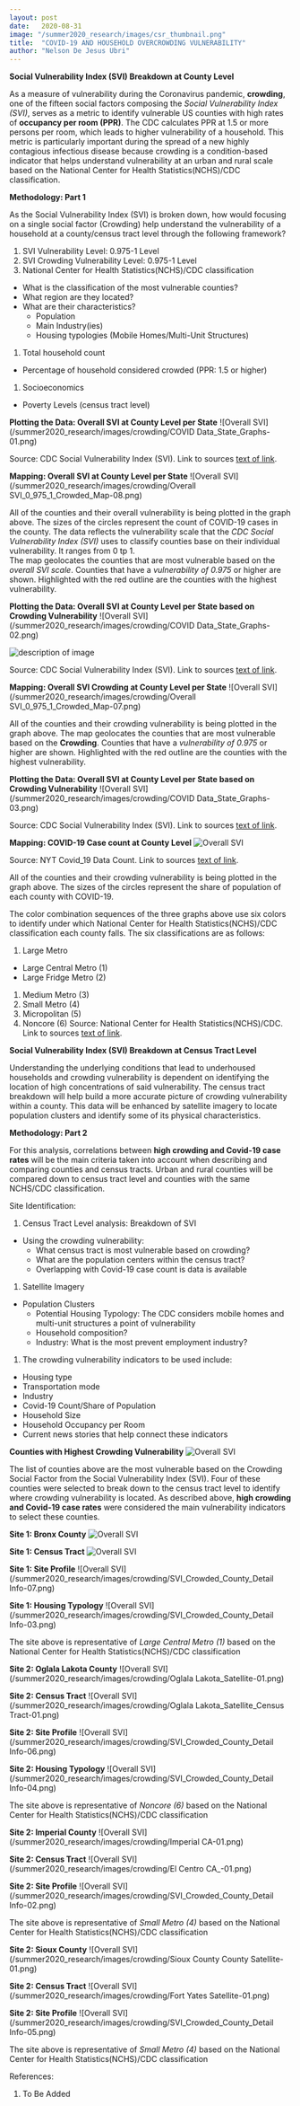 ```yaml
---
layout: post
date:   2020-08-31
image: "/summer2020_research/images/csr_thumbnail.png"
title:  "COVID-19 AND HOUSEHOLD OVERCROWDING VULNERABILITY"
author: "Nelson De Jesus Ubri"
---
```


**Social Vulnerability Index (SVI) Breakdown at County Level**

As a measure of vulnerability during the Coronavirus pandemic, **crowding**, one of the fifteen social factors composing the *Social Vulnerability Index (SVI)*, serves as a metric to identify vulnerable US counties with high rates of **occupancy per room (PPR)**. The CDC calculates PPR at 1.5 or more persons per room, which leads to higher vulnerability of a household. This metric is particularly important during the spread of a new highly contagious infectious disease because crowding is a condition-based indicator that helps understand vulnerability at an urban and rural scale based on the National Center for Health Statistics(NCHS)/CDC classification.

**Methodology: Part 1**

As the Social Vulnerability Index (SVI) is broken down, how would focusing on a single social factor (Crowding) help understand the vulnerability of a household at a county/census tract level through the following framework?
1. SVI Vulnerability Level: 0.975-1 Level
1. SVI Crowding Vulnerability Level: 0.975-1 Level
1. National Center for Health Statistics(NCHS)/CDC classification
  * What is the classification of the most vulnerable counties?
  * What region are they located?
  * What are their characteristics?
      - Population
      - Main Industry(ies)
      - Housing typologies (Mobile Homes/Multi-Unit Structures)
1. Total household count
  * Percentage of household considered crowded (PPR: 1.5 or higher)
1. Socioeconomics
  * Poverty Levels (census tract level)


**Plotting the Data: Overall SVI at County Level per State**
![Overall SVI](/summer2020_research/images/crowding/COVID Data_State_Graphs-01.png)

Source: CDC Social Vulnerability Index (SVI). Link to sources [text of link](https://svi.cdc.gov/map.html).

**Mapping: Overall SVI at County Level per State**
![Overall SVI](/summer2020_research/images/crowding/Overall SVI_0_975_1_Crowded_Map-08.png)

All of the counties and their overall vulnerability is being plotted in the graph above. The sizes of the circles represent the count of COVID-19 cases in the county. The data reflects the vulnerability scale that the *CDC Social Vulnerability Index (SVI)* uses to classify counties base on their individual vulnerability. It ranges from 0 tp 1.  
The map geolocates the counties that are most vulnerable based on the *overall SVI scale*. Counties that have a *vulnerability of 0.975* or higher are shown. Highlighted with the red outline are the counties with the highest vulnerability.

**Plotting the Data: Overall SVI at County Level per State based on Crowding Vulnerability**
![Overall SVI](/summer2020_research/images/crowding/COVID Data_State_Graphs-02.png)

<img src="/summer2020_research/images/crowding/COVID Data_State_Graphs-02.png" alt="description of image" class="full-img">

Source: CDC Social Vulnerability Index (SVI). Link to sources [text of link](https://svi.cdc.gov/map.html).

**Mapping: Overall SVI Crowding at County Level per State**
![Overall SVI](/summer2020_research/images/crowding/Overall SVI_0_975_1_Crowded_Map-07.png)

All of the counties and their crowding vulnerability is being plotted in the graph above.
The map geolocates the counties that are most vulnerable based on the **Crowding**. Counties that have a *vulnerability of 0.975* or higher are shown. Highlighted with the red outline are the counties with the highest vulnerability.

**Plotting the Data: Overall SVI at County Level per State based on Crowding Vulnerability**
![Overall SVI](/summer2020_research/images/crowding/COVID Data_State_Graphs-03.png)

Source: CDC Social Vulnerability Index (SVI). Link to sources [text of link](https://svi.cdc.gov/map.html).

**Mapping: COVID-19 Case count at County Level**
![Overall SVI](/summer2020_research/images/crowding/SVI_Crowding_Covid_2-01.png)

Source: NYT Covid_19 Data Count. Link to sources [text of link](https://github.com/nytimes/covid-19-data).

All of the counties and their crowding vulnerability is being plotted in the graph above. The sizes of the circles represent the share of population of each county with COVID-19.

The color combination sequences of the three graphs above use six colors to identify under which National Center for Health Statistics(NCHS)/CDC classification each county falls. The six classifications are as follows:
1. Large Metro
  * Large Central Metro (1)
  * Large Fridge Metro (2)
1. Medium Metro (3)
1. Small Metro (4)
1. Micropolitan (5)
1. Noncore (6)
Source: National Center for Health Statistics(NCHS)/CDC. Link to sources [text of link](https://www.cdc.gov/nchs/data/series/sr_02/sr02_166.pdf).



**Social Vulnerability Index (SVI) Breakdown at Census Tract Level**

Understanding the underlying conditions that lead to underhoused households and crowding vulnerability is dependent on identifying the location of high concentrations of said vulnerability. The census tract breakdown will help build a more accurate picture of crowding vulnerability within a county. This data will be enhanced by satellite imagery to locate population clusters and identify some of its physical characteristics.

**Methodology: Part 2**

For this analysis, correlations between **high crowding and Covid-19 case rates** will be the main criteria taken into account when describing and comparing counties and census tracts. Urban and rural counties will be compared down to census tract level and counties with the same NCHS/CDC classification.

Site Identification:
1. Census Tract Level analysis: Breakdown of SVI
  * Using the crowding vulnerability:
      - What census tract is most vulnerable based on crowding?
      - What are the population centers within the census tract?
      - Overlapping with Covid-19 case count is data is available
1. Satellite Imagery
  * Population Clusters
      - Potential Housing Typology: The CDC considers mobile homes and multi-unit structures a point of vulnerability
      - Household composition?
      - Industry: What is the most prevent employment industry?
1. The crowding vulnerability indicators to be used include:
  * Housing type
  * Transportation mode
  * Industry
  * Covid-19 Count/Share of Population
  * Household Size
  * Household Occupancy per Room
  * Current news stories that help connect these indicators


**Counties with Highest Crowding Vulnerability**
![Overall SVI](/summer2020_research/images/crowding/All_Counties_Crowded-04.png)

The list of counties above are the most vulnerable based on the Crowding Social Factor from the Social Vulnerability Index (SVI). Four of these counties were selected to break down to the census tract level to identify where crowding vulnerability is located. As described above, **high crowding and Covid-19 case rates** were considered the main vulnerability indicators to select these counties.

**Site 1: Bronx County**
![Overall SVI](/summer2020_research/images/crowding/Bronx_County_Satellite_-01.png)

**Site 1: Census Tract**
![Overall SVI](/summer2020_research/images/crowding/Bronx_County_Satellite_Census_Tract-01.png)

**Site 1: Site Profile**
![Overall SVI](/summer2020_research/images/crowding/SVI_Crowded_County_Detail Info-07.png)

**Site 1: Housing Typology**
![Overall SVI](/summer2020_research/images/crowding/SVI_Crowded_County_Detail Info-03.png)

The site above is representative of *Large Central Metro (1)* based on the National Center for Health Statistics(NCHS)/CDC classification

**Site 2: Oglala Lakota County**
![Overall SVI](/summer2020_research/images/crowding/Oglala Lakota_Satellite-01.png)

**Site 2: Census Tract**
![Overall SVI](/summer2020_research/images/crowding/Oglala Lakota_Satellite_Census Tract-01.png)

**Site 2: Site Profile**
![Overall SVI](/summer2020_research/images/crowding/SVI_Crowded_County_Detail Info-06.png)

**Site 2: Housing Typology**
![Overall SVI](/summer2020_research/images/crowding/SVI_Crowded_County_Detail Info-04.png)

The site above is representative of *Noncore (6)* based on the National Center for Health Statistics(NCHS)/CDC classification

**Site 2: Imperial County**
![Overall SVI](/summer2020_research/images/crowding/Imperial CA-01.png)

**Site 2: Census Tract**
![Overall SVI](/summer2020_research/images/crowding/El Centro CA_-01.png)

**Site 2: Site Profile**
![Overall SVI](/summer2020_research/images/crowding/SVI_Crowded_County_Detail Info-02.png)

The site above is representative of *Small Metro (4)* based on the National Center for Health Statistics(NCHS)/CDC classification

**Site 2: Sioux County**
![Overall SVI](/summer2020_research/images/crowding/Sioux County County Satellite-01.png)

**Site 2: Census Tract**
![Overall SVI](/summer2020_research/images/crowding/Fort Yates Satellite-01.png)

**Site 2: Site Profile**
![Overall SVI](/summer2020_research/images/crowding/SVI_Crowded_County_Detail Info-05.png)

The site above is representative of *Small Metro (4)* based on the National Center for Health Statistics(NCHS)/CDC classification

References:
1. To Be Added
